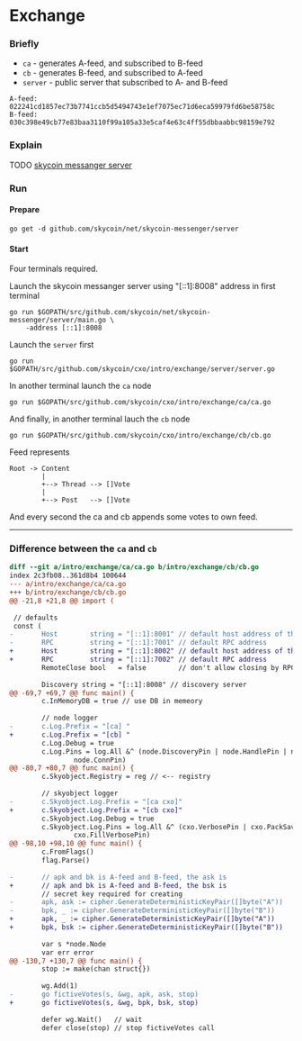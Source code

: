 Exchange
========


### Briefly

- `ca` - generates A-feed, and subscribed to B-feed
- `cb` - generates B-feed, and subscribed to A-feed
- `server` - public server that subscribed to A- and B-feed

```
A-feed: 022241cd1857ec73b7741ccb5d5494743e1ef7075ec71d6eca59979fd6be58758c
B-feed: 030c398e49cb77e83baa3110f99a105a33e5caf4e63c4ff55dbbaabbc98159e792
```


### Explain

TODO [skycoin messanger
server](https://github.com/skycoin/net/tree/master/skycoin-messenger/server)

### Run

#### Prepare

```
go get -d github.com/skycoin/net/skycoin-messenger/server
```

#### Start

Four terminals required.

Launch the skycoin messanger server using "[::1]:8008" address in first terminal
```
go run $GOPATH/src/github.com/skycoin/net/skycoin-messenger/server/main.go \
    -address [::1]:8008
```

Launch the `server` first
```
go run $GOPATH/src/github.com/skycoin/cxo/intro/exchange/server/server.go
```

In another terminal launch the `ca` node
```
go run $GOPATH/src/github.com/skycoin/cxo/intro/exchange/ca/ca.go
```

And finally, in another terminal lauch the `cb` node
```
go run $GOPATH/src/github.com/skycoin/cxo/intro/exchange/cb/cb.go
```

Feed represents
```
Root -> Content
        |
        +--> Thread --> []Vote
        |
        +--> Post   --> []Vote
```
And every second the ca and cb appends some votes to own feed.

---


### Difference between the `ca` and `cb`

```diff
diff --git a/intro/exchange/ca/ca.go b/intro/exchange/cb/cb.go
index 2c3fb08..361d8b4 100644
--- a/intro/exchange/ca/ca.go
+++ b/intro/exchange/cb/cb.go
@@ -21,8 +21,8 @@ import (
 
 // defaults
 const (
-       Host        string = "[::1]:8001" // default host address of the node
-       RPC         string = "[::1]:7001" // default RPC address
+       Host        string = "[::1]:8002" // default host address of the node
+       RPC         string = "[::1]:7002" // default RPC address
        RemoteClose bool   = false        // don't allow closing by RPC by default
 
        Discovery string = "[::1]:8008" // discovery server
@@ -69,7 +69,7 @@ func main() {
        c.InMemoryDB = true // use DB in memeory
 
        // node logger
-       c.Log.Prefix = "[ca] "
+       c.Log.Prefix = "[cb] "
        c.Log.Debug = true
        c.Log.Pins = log.All &^ (node.DiscoveryPin | node.HandlePin | node.FillPin |
                node.ConnPin)
@@ -80,7 +80,7 @@ func main() {
        c.Skyobject.Registry = reg // <-- registry
 
        // skyobject logger
-       c.Skyobject.Log.Prefix = "[ca cxo]"
+       c.Skyobject.Log.Prefix = "[cb cxo]"
        c.Skyobject.Log.Debug = true
        c.Skyobject.Log.Pins = log.All &^ (cxo.VerbosePin | cxo.PackSavePin |
                cxo.FillVerbosePin)
@@ -98,10 +98,10 @@ func main() {
        c.FromFlags()
        flag.Parse()
 
-       // apk and bk is A-feed and B-feed, the ask is
+       // apk and bk is A-feed and B-feed, the bsk is
        // secret key required for creating
-       apk, ask := cipher.GenerateDeterministicKeyPair([]byte("A"))
-       bpk, _ := cipher.GenerateDeterministicKeyPair([]byte("B"))
+       apk, _ := cipher.GenerateDeterministicKeyPair([]byte("A"))
+       bpk, bsk := cipher.GenerateDeterministicKeyPair([]byte("B"))
 
        var s *node.Node
        var err error
@@ -130,7 +130,7 @@ func main() {
        stop := make(chan struct{})
 
        wg.Add(1)
-       go fictiveVotes(s, &wg, apk, ask, stop)
+       go fictiveVotes(s, &wg, bpk, bsk, stop)
 
        defer wg.Wait()   // wait
        defer close(stop) // stop fictiveVotes call
```